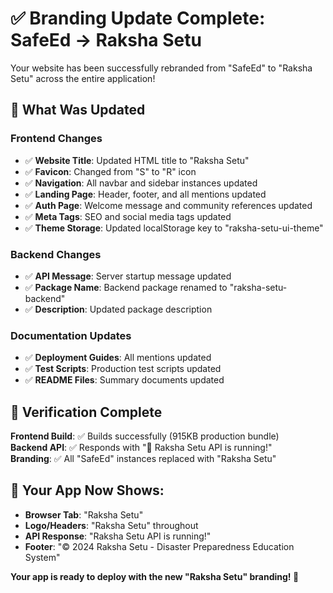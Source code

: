 # ✅ Branding Update Complete: SafeEd → Raksha Setu

Your website has been successfully rebranded from "SafeEd" to "Raksha Setu" across the entire application!

## 🎨 What Was Updated

### Frontend Changes
- ✅ **Website Title**: Updated HTML title to "Raksha Setu"
- ✅ **Favicon**: Changed from "S" to "R" icon
- ✅ **Navigation**: All navbar and sidebar instances updated
- ✅ **Landing Page**: Header, footer, and all mentions updated
- ✅ **Auth Page**: Welcome message and community references updated
- ✅ **Meta Tags**: SEO and social media tags updated
- ✅ **Theme Storage**: Updated localStorage key to "raksha-setu-ui-theme"

### Backend Changes
- ✅ **API Message**: Server startup message updated
- ✅ **Package Name**: Backend package renamed to "raksha-setu-backend"
- ✅ **Description**: Updated package description

### Documentation Updates
- ✅ **Deployment Guides**: All mentions updated
- ✅ **Test Scripts**: Production test scripts updated
- ✅ **README Files**: Summary documents updated

## 🚀 Verification Complete

**Frontend Build**: ✅ Builds successfully (915KB production bundle)  
**Backend API**: ✅ Responds with "🚨 Raksha Setu API is running!"  
**Branding**: ✅ All "SafeEd" instances replaced with "Raksha Setu"

## 📱 Your App Now Shows:
- **Browser Tab**: "Raksha Setu"
- **Logo/Headers**: "Raksha Setu" throughout
- **API Response**: "Raksha Setu API is running!"
- **Footer**: "© 2024 Raksha Setu - Disaster Preparedness Education System"

**Your app is ready to deploy with the new "Raksha Setu" branding! 🎉**